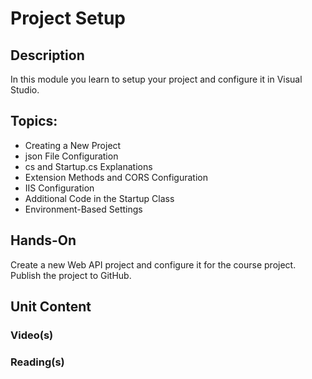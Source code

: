 # Project Setup
## Description
In this module you learn to setup your project and configure it in Visual Studio.
## Topics:
- Creating a New Project
- json File Configuration
- cs and Startup.cs Explanations
- Extension Methods and CORS Configuration
- IIS Configuration
- Additional Code in the Startup Class
- Environment-Based Settings
## Hands-On
Create a new Web API project and configure it for the course project.  Publish the project to GitHub.
## Unit Content
### Video(s)
### Reading(s)